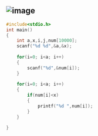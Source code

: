 ![image](https://user-images.githubusercontent.com/100292629/157449871-dd22921c-f08e-4cf7-bfbd-729cb28445fc.png)
---
```c
#include<stdio.h>
int main()
{
	int a,x,i,j,num[10000];
	scanf("%d %d",&a,&x);
		
	for(i=0; i<a; i++)
	{
		scanf("%d",&num[i]);
	}
	
	for(i=0; i<a; i++)
	{
		if(num[i]<x)
		{
			printf("%d ",num[i]);
		}
	}
	
}
```